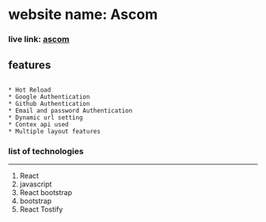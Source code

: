 # website name: Ascom

### live link: [ascom](https://ascom-fb87b.web.app/)

## features

```

* Hot Reload
* Google Authentication
* Github Authentication
* Email and password Authentication
* Dynamic url setting
* Contex api used
* Multiple layout features
```

### list of technologies

---

1. React
2. javascript
3. React bootstrap
4. bootstrap
5. React Tostify

